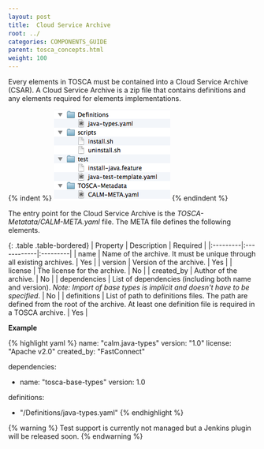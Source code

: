 ```yaml
---
layout: post
title:  Cloud Service Archive
root: ../
categories: COMPONENTS_GUIDE
parent: tosca_concepts.html
weight: 100
---
```


Every elements in TOSCA must be contained into a Cloud Service Archive (CSAR). A Cloud Service Archive is a zip file that contains definitions and any elements required for elements implementations.

{% indent %}
![csar-content.png](../images/csar-content.png)
{% endindent %}

The entry point for the Cloud Service Archive is the *TOSCA-Metatata/CALM-META.yaml* file. The META file defines the following elements.

{: .table .table-bordered}
| Property | Description | Required |
|:---------|:------------|:---------|
| name | Name of the archive. It must be unique through all existing archives. | Yes |
| version | Version of the archive. | Yes |
| license | The license for the archive. | No |
| created_by | Author of the archive. | No |
| dependencies | List of dependencies (including both name and version). *Note: Import of base types is implicit and doesn't have to be specified*. | No |
| definitions | List of path to definitions files. The path are defined from the root of the archive. At least one definition file is required in a TOSCA archive. | Yes |

**Example**

{% highlight yaml %}
name: "calm.java-types"
version: "1.0"
license: "Apache v2.0"
created_by: "FastConnect"

dependencies:
  - name: "tosca-base-types"
    version: 1.0

definitions:
  - "/Definitions/java-types.yaml"
{% endhighlight %}


{% warning %}
Test support is currently not managed but a Jenkins plugin will be released soon.
{% endwarning %}
